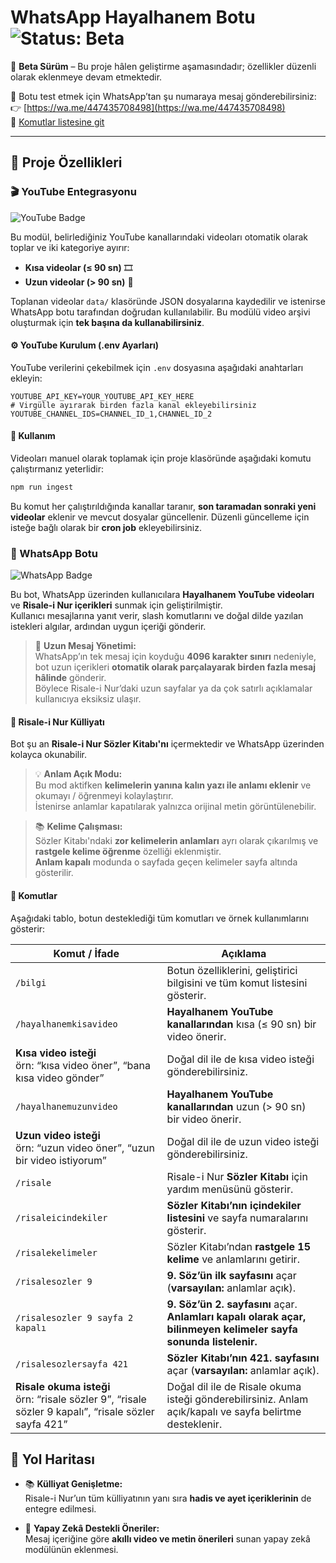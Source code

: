# WhatsApp Hayalhanem Botu ![Status: Beta](https://img.shields.io/badge/status-beta-yellow)

🚧 **Beta Sürüm** – Bu proje hâlen geliştirme aşamasındadır; özellikler düzenli olarak eklenmeye devam etmektedir.

📱 Botu test etmek için WhatsApp’tan şu numaraya mesaj gönderebilirsiniz:  
👉 [https://wa.me/447435708498](https://wa.me/447435708498)  
📜 [Komutlar listesine git](#-komutlar)

---
## 📌 Proje Özellikleri

### 🎬 YouTube Entegrasyonu
![YouTube Badge](https://img.shields.io/badge/YouTube-Entegrasyonu-red?logo=youtube&logoColor=white)

Bu modül, belirlediğiniz YouTube kanallarındaki videoları otomatik olarak toplar ve iki kategoriye ayırır:  
- **Kısa videolar (≤ 90 sn)** 🎞️  
- **Uzun videolar (> 90 sn)** 🎥  

Toplanan videolar `data/` klasöründe JSON dosyalarına kaydedilir ve istenirse WhatsApp botu tarafından doğrudan kullanılabilir. 
Bu modülü video arşivi oluşturmak için **tek başına da kullanabilirsiniz**.

#### ⚙️ YouTube Kurulum (.env Ayarları)
YouTube verilerini çekebilmek için `.env` dosyasına aşağıdaki anahtarları ekleyin:  

```env
YOUTUBE_API_KEY=YOUR_YOUTUBE_API_KEY_HERE
# Virgülle ayırarak birden fazla kanal ekleyebilirsiniz
YOUTUBE_CHANNEL_IDS=CHANNEL_ID_1,CHANNEL_ID_2
```
#### 🚀 Kullanım
Videoları manuel olarak toplamak için proje klasöründe aşağıdaki komutu çalıştırmanız yeterlidir:

```bash
npm run ingest
```

Bu komut her çalıştırıldığında kanallar taranır, **son taramadan sonraki yeni videolar** eklenir ve mevcut dosyalar güncellenir.
Düzenli güncelleme için isteğe bağlı olarak bir **cron job** ekleyebilirsiniz.

### 🤖 WhatsApp Botu
![WhatsApp Badge](https://img.shields.io/badge/WhatsApp-Bot-25D366?logo=whatsapp&logoColor=white)

Bu bot, WhatsApp üzerinden kullanıcılara **Hayalhanem YouTube videoları** ve **Risale-i Nur içerikleri** sunmak için geliştirilmiştir.  
Kullanıcı mesajlarına yanıt verir, slash komutlarını ve doğal dilde yazılan istekleri algılar, ardından uygun içeriği gönderir.

> 📏 **Uzun Mesaj Yönetimi:**  
> WhatsApp’ın tek mesaj için koyduğu **4096 karakter sınırı** nedeniyle, bot uzun içerikleri **otomatik olarak parçalayarak birden fazla mesaj hâlinde** gönderir.  
> Böylece Risale-i Nur’daki uzun sayfalar ya da çok satırlı açıklamalar kullanıcıya eksiksiz ulaşır.

#### 📖 Risale-i Nur Külliyatı

Bot şu an **Risale-i Nur Sözler Kitabı'nı** içermektedir ve WhatsApp üzerinden kolayca okunabilir.

> 💡 **Anlam Açık Modu:**  
> Bu mod aktifken **kelimelerin yanına kalın yazı ile anlamı eklenir** ve okumayı / öğrenmeyi kolaylaştırır.  
> İstenirse anlamlar kapatılarak yalnızca orijinal metin görüntülenebilir.

> 📚 **Kelime Çalışması:**  
> Sözler Kitabı'ndaki **zor kelimelerin anlamları** ayrı olarak çıkarılmış ve **rastgele kelime öğrenme** özelliği eklenmiştir.  
> **Anlam kapalı** modunda o sayfada geçen kelimeler sayfa altında gösterilir.

#### 💬 Komutlar

Aşağıdaki tablo, botun desteklediği tüm komutları ve örnek kullanımlarını gösterir:  

| Komut / İfade                                                           | Açıklama                                                                                                 |
|-------------------------------------------------------------------------|---------------------------------------------------------------------------------------------------------|
| `/bilgi`                                                                | Botun özelliklerini, geliştirici bilgisini ve tüm komut listesini gösterir.                              |
| `/hayalhanemkisavideo`                                                  | **Hayalhanem YouTube kanallarından** kısa (≤ 90 sn) bir video önerir.                                    |
| **Kısa video isteği**<br>örn: “kısa video öner”, “bana kısa video gönder” | Doğal dil ile de kısa video isteği gönderebilirsiniz.                                               |
| `/hayalhanemuzunvideo`                                                  | **Hayalhanem YouTube kanallarından** uzun (> 90 sn) bir video önerir.                                    |
| **Uzun video isteği**<br>örn: “uzun video öner”, “uzun bir video istiyorum” | Doğal dil ile de uzun video isteği gönderebilirsiniz.                                               |
| `/risale`                                                               | Risale-i Nur **Sözler Kitabı** için yardım menüsünü gösterir.                                            |
| `/risaleicindekiler`                                                    | **Sözler Kitabı’nın içindekiler listesini** ve sayfa numaralarını gösterir.                               |
| `/risalekelimeler`                                                      | Sözler Kitabı’ndan **rastgele 15 kelime** ve anlamlarını getirir.                                        |
| `/risalesozler 9`                                                       | **9. Söz’ün ilk sayfasını** açar (**varsayılan:** anlamlar açık).                                        |
| `/risalesozler 9 sayfa 2 kapalı`                                        | **9. Söz’ün 2. sayfasını** açar. **Anlamları kapalı olarak açar, bilinmeyen kelimeler sayfa sonunda listelenir.** |
| `/risalesozlersayfa 421`                                                | **Sözler Kitabı’nın 421. sayfasını** açar (**varsayılan:** anlamlar açık).                               |
| **Risale okuma isteği**<br>örn: “risale sözler 9”, “risale sözler 9 kapalı”, “risale sözler sayfa 421” | Doğal dil ile de Risale okuma isteği gönderebilirsiniz. Anlam açık/kapalı ve sayfa belirtme desteklenir. |

## 🧭 Yol Haritası

- 📚 **Külliyat Genişletme:**  
  Risale-i Nur’un tüm külliyatının yanı sıra **hadis ve ayet içeriklerinin** de entegre edilmesi.

- 🤖 **Yapay Zekâ Destekli Öneriler:**  
  Mesaj içeriğine göre **akıllı video ve metin önerileri** sunan yapay zekâ modülünün eklenmesi.

